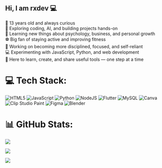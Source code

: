 ## Hi, I am rxdev 💻

👋 13 years old and always curious <br/>
🧠 Exploring coding, AI, and building projects hands-on <br/>
📖 Learning new things about psychology, business, and personal growth <br/>
⚽ Big fan of staying active and improving fitness <br/>
🚀 Working on becoming more disciplined, focused, and self-reliant <br/>
💻 Experimenting with JavaScript, Python, and web development <br/>
🎯 Here to learn, create, and share useful tools — one step at a time <br/>


# 💻 Tech Stack:
![HTML5](https://img.shields.io/badge/html5-%23E34F26.svg?style=flat&logo=html5&logoColor=white) ![JavaScript](https://img.shields.io/badge/javascript-%23323330.svg?style=flat&logo=javascript&logoColor=%23F7DF1E) ![Python](https://img.shields.io/badge/python-3670A0?style=flat&logo=python&logoColor=ffdd54) ![NodeJS](https://img.shields.io/badge/node.js-6DA55F?style=flat&logo=node.js&logoColor=white) ![Flutter](https://img.shields.io/badge/Flutter-%2302569B.svg?style=flat&logo=Flutter&logoColor=white) ![MySQL](https://img.shields.io/badge/mysql-4479A1.svg?style=flat&logo=mysql&logoColor=white) ![Canva](https://img.shields.io/badge/Canva-%2300C4CC.svg?style=flat&logo=Canva&logoColor=white) ![Clip Studio Paint](https://img.shields.io/badge/ClipStudioPaint-%23CFD3D3.svg?style=flat&logo=ClipStudioPaint&logoColor=white) ![Figma](https://img.shields.io/badge/figma-%23F24E1E.svg?style=flat&logo=figma&logoColor=white) ![Blender](https://img.shields.io/badge/blender-%23F5792A.svg?style=flat&logo=blender&logoColor=white)
# 📊 GitHub Stats:
![](https://github-readme-stats.vercel.app/api?username=rxdev0&theme=dark&hide_border=false&include_all_commits=false&count_private=false)<br/>

![](https://nirzak-streak-stats.vercel.app/?user=rxdev0&theme=dark&hide_border=false)<br/>

![](https://github-readme-stats.vercel.app/api/top-langs/?username=rxdev0&theme=dark&hide_border=false&include_all_commits=false&count_private=false&layout=compact)


<!-- Proudly created with GPRM ( https://gprm.itsvg.in ) -->
